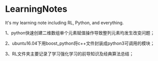 # LearningNotes
It's my learning note including RL, Python, and everything.

1、python快速创建二维数组单个元素赋值操作导致整列元素均发生改变问题；

2、ubuntu16.04下用boost_python将c++文件封装成python3可调用的模块；

3、RL文件夹主要记录了学习强化学习的前导知识及经典算法总结；
